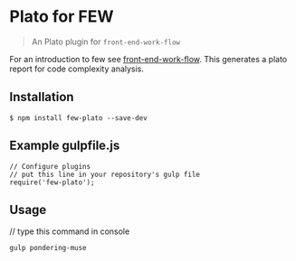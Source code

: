 Plato for FEW
==============

> An Plato plugin for `front-end-work-flow`

For an introduction to few see
[front-end-work-flow](https://github.com/taylor1791/front-end-work-flow).
This generates a plato report for code complexity analysis.

Installation
------------

    $ npm install few-plato --save-dev

Example gulpfile.js
-------
```
// Configure plugins
// put this line in your repository's gulp file
require('few-plato');

```

Usage
-------

// type this command in console

```
gulp pondering-muse

```
